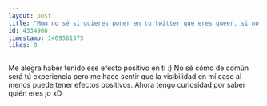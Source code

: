 ```yaml
---
layout: post
title: "Mmm no sé si quieres poner en tu twitter que eres queer, si no pues borra el mensaje y no lo publiques que no tengo problema.\n\nLa cosa es que en mi etapa de pesao pesao me dijiste que eras gay y literalmente me cambiaste. Me explico. Antes veía el HOMOSEXUALISMO como algo que no era del todo normal, no me entraba en la cabeza que alguien no pudiera ser hetero. De hecho estoy bien seguro de que delante tuya solté alguna gracieta bastante homófoba aunque no me acuerdo de tal. Cuando me lo dijiste entré como en un shock porque de verdad que no asimilaba que nadie conocido pudiera ser gay, era totalmente imposible. Pero al final lo acabé entendiendo un poco por la fuerza. De hecho creo que fue bastante rápido en cosa de una hora o así. Más que otra cosa porque me dí cuenta que la homosexualidad era una realidad y rechazarla no tenía sentido.\n\nMe lo dijiste como cuatro años y a partir de ahí me fui haciendo más y más tolerante con todos los temas GODI hasta el punto de que me di cuenta de que soy    bisexualidad hace 1 ó 2 años.\n\nPor tontería que te pueda parecer, con el entorno que tenía sin ti no sabría cuanto habría tardado o incluso si hubiera aceptado mi sexualidad a día hoy. Tal y como te tenía yo en ese momento, si hubiera sido otra persona no lo habría asimilado del todo bien y todo este cambio no me habría ocurrido, estoy bastante seguro.\n\nPara terminar, y diciendo lo que ya he dicho antes. Aunque tu no hubieras hecho demasiado esfuerazo diciendo que eres gay, a mi eso me cambió radicalmente y te lo agradezco muchísimo, de verdad."
id: 4334908
timestamp: 1469561575
likes: 0
---
```


 Me alegra haber tenido ese efecto positivo en tí :) No sé cómo de común será tú experiencia pero me hace sentir que la visibilidad en mí caso al menos puede tener efectos positivos. Ahora tengo curiosidad por saber quién eres jo xD